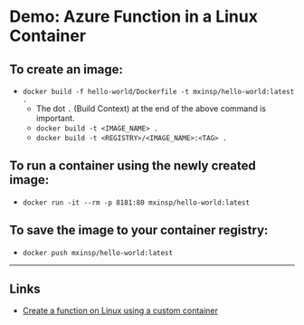 # Demo: Azure Function in a Linux Container

## To create an image:
* `docker build -f hello-world/Dockerfile -t mxinsp/hello-world:latest . `
  * The dot `.` (Build Context) at the end of the above command is important.
  * `docker build -t <IMAGE_NAME> .`
  * `docker build -t <REGISTRY>/<IMAGE_NAME>:<TAG> .`

## To run a container using the newly created image:
* `docker run -it --rm -p 8181:80 mxinsp/hello-world:latest`

## To save the image to your container registry:
* `docker push mxinsp/hello-world:latest`
---
## Links
* [Create a function on Linux using a custom container](https://learn.microsoft.com/en-us/azure/azure-functions/functions-create-function-linux-custom-image?pivots=programming-language-csharp&tabs=isolated-process%2Cbash%2Cazure-cli%2Cv1)
